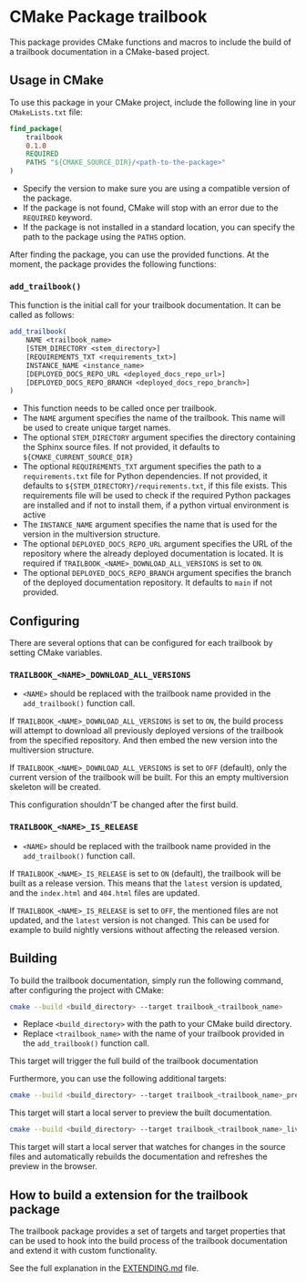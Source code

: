# CMake Package trailbook

This package provides CMake functions and macros to include 
the build of a trailbook documentation in a CMake-based project.

## Usage in CMake

To use this package in your CMake project, include the following line in your `CMakeLists.txt` file:

```cmake
find_package(
    trailbook
    0.1.0
    REQUIRED
    PATHS "${CMAKE_SOURCE_DIR}/<path-to-the-package>"
)
```

* Specify the version to make sure you are using 
a compatible version of the package.
* If the package is not found, CMake will 
stop with an error due to the `REQUIRED` keyword.
* If the package is not installed in a standard 
location, you can specify the path to the package using the `PATHS` option.

After finding the package, you can use the provided functions.
At the moment, the package provides the following functions:

### `add_trailbook()`

This function is the initial call for your trailbook documentation.
It can be called as follows:

```cmake
add_trailbook(
    NAME <trailbook_name>
    [STEM_DIRECTORY <stem_directory>]
    [REQUIREMENTS_TXT <requirements_txt>]
    INSTANCE_NAME <instance_name>
    [DEPLOYED_DOCS_REPO_URL <deployed_docs_repo_url>]
    [DEPLOYED_DOCS_REPO_BRANCH <deployed_docs_repo_branch>]
)
```

* This function needs to be called once per trailbook.
* The `NAME` argument specifies the name of the trailbook.
    This name will be used to create unique target names.
* The optional `STEM_DIRECTORY` argument specifies the 
    directory containing the Sphinx source files.
    If not provided, it defaults to `${CMAKE_CURRENT_SOURCE_DIR}`
* The optional `REQUIREMENTS_TXT` argument specifies the path to a 
    `requirements.txt` file for Python dependencies.
    If not provided, it defaults to `${STEM_DIRECTORY}/requirements.txt`,
    if this file exists.
    This requirements file will be used to check if the required Python packages are installed and if not to install them, if a
    python virtual environment is active
* The `INSTANCE_NAME` argument specifies the name that is used for 
    the version in the multiversion structure.
* The optional `DEPLOYED_DOCS_REPO_URL` argument specifies the URL of the
    repository where the already deployed documentation is located.
    It is required if `TRAILBOOK_<NAME>_DOWNLOAD_ALL_VERSIONS` is set to `ON`.
* The optional `DEPLOYED_DOCS_REPO_BRANCH` argument
    specifies the branch of the deployed documentation repository.
    It defaults to `main` if not provided.

## Configuring

There are several options that can be configured
for each trailbook by setting CMake variables.

### `TRAILBOOK_<NAME>_DOWNLOAD_ALL_VERSIONS`

* `<NAME>` should be replaced with the trailbook name provided
  in the `add_trailbook()` function call.

If `TRAILBOOK_<NAME>_DOWNLOAD_ALL_VERSIONS` is set to `ON`,
the build process will attempt to download all previously deployed versions
of the trailbook from the specified repository. And then embed the
new version into the multiversion structure.

If `TRAILBOOK_<NAME>_DOWNLOAD_ALL_VERSIONS` is set to `OFF` (default),
only the current version of the trailbook will be built. For this
an empty multiversion skeleton will be created.

This configuration shouldn'T be changed after the first build.

### `TRAILBOOK_<NAME>_IS_RELEASE`

* `<NAME>` should be replaced with the trailbook name provided
  in the `add_trailbook()` function call.

If `TRAILBOOK_<NAME>_IS_RELEASE` is set to `ON` (default),
the trailbook will be built as a release version. This means
that the `latest` version is updated, and the `index.html` and
`404.html` files are updated.

If `TRAILBOOK_<NAME>_IS_RELEASE` is set to `OFF`,
the mentioned files are not updated, and the `latest` version
is not changed. This can be used for example to build
nightly versions without affecting the released version.

## Building

To build the trailbook documentation, simply run the following command, after configuring the project with CMake:

```bash
cmake --build <build_directory> --target trailbook_<trailbook_name>
```

* Replace `<build_directory>` with the path to your CMake build directory.
* Replace `<trailbook_name>` with the name of your trailbook
  provided in the `add_trailbook()` function call.

This target will trigger the full build of the trailbook documentation

Furthermore, you can use the following additional targets:

```bash
cmake --build <build_directory> --target trailbook_<trailbook_name>_preview
```

This target will start a local server to preview the built documentation.

```bash
cmake --build <build_directory> --target trailbook_<trailbook_name>_live_preview
```
This target will start a local server that watches for changes
in the source files and automatically rebuilds the documentation
and refreshes the preview in the browser.

## How to build a extension for the trailbook package

The trailbook package provides a set of targets and target properties
that can be used to hook into the build process of the trailbook documentation
and extend it with custom functionality.

See the full explanation in the [EXTENDING.md](EXTENDING.md) file.
